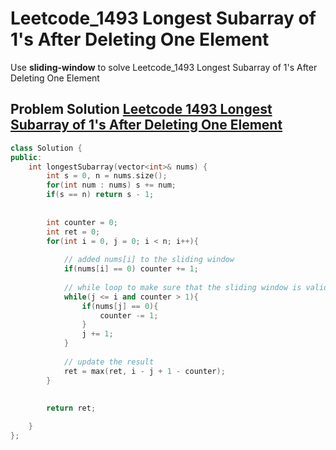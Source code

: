 # Leetcode_1493 Longest Subarray of 1's After Deleting One Element


Use **sliding-window** to solve Leetcode_1493 Longest Subarray of 1's After Deleting One Element
<!--more-->


## Problem Solution [Leetcode 1493 Longest Subarray of 1's After Deleting One Element](https://leetcode.com/problems/longest-subarray-of-1s-after-deleting-one-element/)


```CPP
class Solution {
public:
    int longestSubarray(vector<int>& nums) {
        int s = 0, n = nums.size();
        for(int num : nums) s += num;
        if(s == n) return s - 1;
        
        
        int counter = 0;
        int ret = 0;
        for(int i = 0, j = 0; i < n; i++){
            
            // added nums[i] to the sliding window
            if(nums[i] == 0) counter += 1;
            
            // while loop to make sure that the sliding window is valid
            while(j <= i and counter > 1){
                if(nums[j] == 0){
                    counter -= 1;
                }
                j += 1;
            }
            
            // update the result
            ret = max(ret, i - j + 1 - counter);
        }
        
        
        return ret;

    }
};
```
